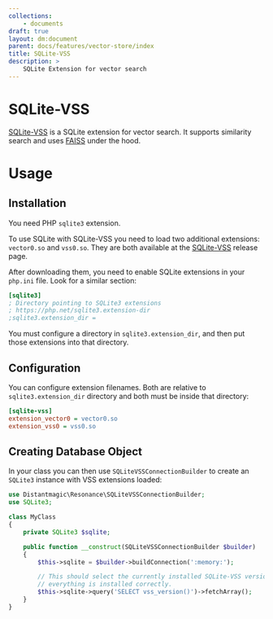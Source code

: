 ```yaml
---
collections:
    - documents
draft: true
layout: dm:document
parent: docs/features/vector-store/index
title: SQLite-VSS
description: >
    SQLite Extension for vector search
---
```


# SQLite-VSS

[SQLite-VSS](https://github.com/asg017/sqlite-vss) is a SQLite extension for 
vector search. It supports similarity search and uses 
[FAISS](https://faiss.ai/) under the hood.

# Usage

## Installation

You need PHP `sqlite3` extension.

To use SQLite with SQLite-VSS you need to load two additional extensions:
`vector0.so` and `vss0.so`. They are both available at the 
[SQLite-VSS](https://github.com/asg017/sqlite-vss/releases) release page.

After downloading them, you need to enable SQLite extensions in your `php.ini` 
file. Look for a similar section:

```ini
[sqlite3]
; Directory pointing to SQLite3 extensions
; https://php.net/sqlite3.extension-dir
;sqlite3.extension_dir =
```

You must configure a directory in `sqlite3.extension_dir`, and then put those
extensions into that directory.

## Configuration

You can configure extension filenames. Both are relative to 
`sqlite3.extension_dir` directory and both must be inside that directory:

```ini file:config.ini
[sqlite-vss]
extension_vector0 = vector0.so
extension_vss0 = vss0.so
```

## Creating Database Object

In your class you can then use `SQLiteVSSConnectionBuilder` to create an
`SQLite3` instance with VSS extensions loaded:

```php
use Distantmagic\Resonance\SQLiteVSSConnectionBuilder;
use SQLite3;

class MyClass
{
    private SQLite3 $sqlite;

    public function __construct(SQLiteVSSConnectionBuilder $builder)
    {
        $this->sqlite = $builder->buildConnection(':memory:');

        // This should select the currently installed SQLite-VSS version if 
        // everything is installed correctly.
        $this->sqlite->query('SELECT vss_version()')->fetchArray();
    }
}
```

